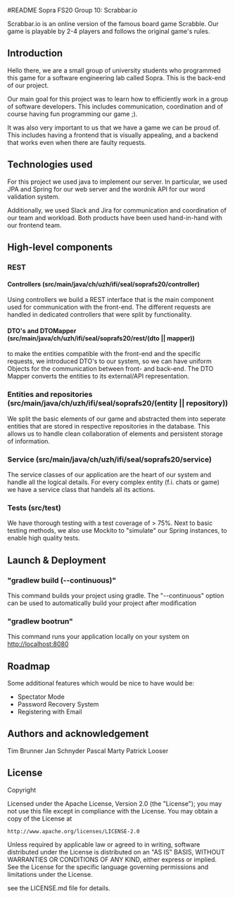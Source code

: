 #README Sopra FS20 Group 10: Scrabbar.io

Scrabbar.io is an online version of the famous board game Scrabble. Our game is
playable by 2-4 players and follows the original game's rules.

## Introduction

Hello there, we are a small group of university students who programmed this game
for a software engineering lab called Sopra. This is the back-end of our project.

Our main goal for this project was to learn how to efficiently work in a group of
software developers. This includes communication, coordination and of course having
fun programming our game ;).

It was also very important to us that we have a game we can be proud of. This includes
having a frontend that is visually appealing, and a backend that works even when there
are faulty requests.

## Technologies used

For this project we used java to implement our server. In particular, we used JPA and Spring
for our web server and the wordnik API for our word validation system.

Additionally, we used Slack and Jira for communication and coordination of our team
and workload. Both products have been used hand-in-hand with our frontend team.

## High-level components

### REST

#### Controllers (src/main/java/ch/uzh/ifi/seal/soprafs20/controller)

Using controllers we build a REST interface that is the main component used for communication with the front-end.
The different requests are handled in dedicated controllers that were split by functionality.

#### DTO's and DTOMapper (src/main/java/ch/uzh/ifi/seal/soprafs20/rest/(dto || mapper))

to make the entities compatible with the front-end and the specific requests, we introduced DTO's to our system,
so we can have uniform Objects for the communication between front- and back-end. The DTO Mapper converts the entities
to its external/API representation.

### Entities and repositories (src/main/java/ch/uzh/ifi/seal/soprafs20/(entity || repository))

We split the basic elements of our game and abstracted them into seperate entities that are stored in respective
repositories in the database. This allows us to handle clean collaboration of elements and persistent storage
of information.

### Service (src/main/java/ch/uzh/ifi/seal/soprafs20/service)

The service classes of our application are the heart of our system and handle all the logical details. For every complex entity
(f.i. chats or game) we have a service class that handels all its actions.

### Tests (src/test)

We have thorough testing with a test coverage of > 75%. Next to basic testing methods, we also use Mockito to "simulate"
our Spring instances, to enable high quality tests.

## Launch & Deployment

### "gradlew build (--continuous)"

This command builds your project using gradle. The "--continuous" option can be used to automatically build your
project after modification

### "gradlew bootrun"

This command runs your application locally on your system on [http://localhost:8080](http://localhost:8080)

## Roadmap

Some additional features which would be nice to have would be:

* Spectator Mode
* Password Recovery System
* Registering with Email

## Authors and acknowledgement

Tim Brunner
Jan Schnyder
Pascal Marty
Patrick Looser


## License

Copyright 

Licensed under the Apache License, Version 2.0 (the "License");
you may not use this file except in compliance with the License.
You may obtain a copy of the License at

    http://www.apache.org/licenses/LICENSE-2.0

Unless required by applicable law or agreed to in writing, software
distributed under the License is distributed on an "AS IS" BASIS,
WITHOUT WARRANTIES OR CONDITIONS OF ANY KIND, either express or implied.
See the License for the specific language governing permissions and
limitations under the License.

see the LICENSE.md file for details.